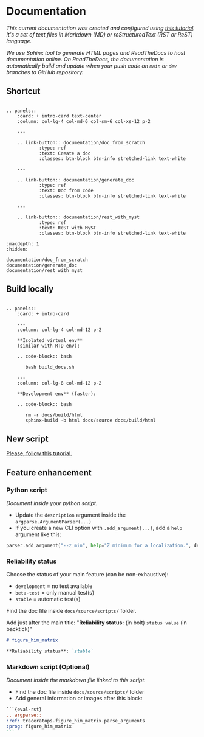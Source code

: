 # Documentation

*This current documentation was created and configured using [this tutorial](documentation/doc_from_scratch.md). It's a set of text files in Markdown (MD) or reStructuredText (RST or ReST) language.*

*We use Sphinx tool to generate HTML pages and ReadTheDocs to host documentation online. On ReadTheDocs, the documentation is automatically build and update when your push code on `main` or `dev` branches to GitHub repository.*

## Shortcut

```{eval-rst}

.. panels::
    :card: + intro-card text-center
    :column: col-lg-4 col-md-6 col-sm-6 col-xs-12 p-2

    ---

    .. link-button:: documentation/doc_from_scratch
            :type: ref
            :text: Create a doc
            :classes: btn-block btn-info stretched-link text-white

    ---

    .. link-button:: documentation/generate_doc
            :type: ref
            :text: Doc from code
            :classes: btn-block btn-info stretched-link text-white

    ---

    .. link-button:: documentation/rest_with_myst
            :type: ref
            :text: ReST with MyST
            :classes: btn-block btn-info stretched-link text-white
```


```{toctree}
:maxdepth: 1
:hidden:

documentation/doc_from_scratch
documentation/generate_doc
documentation/rest_with_myst
```


## Build locally


```{eval-rst}

.. panels::
    :card: + intro-card

    ---
    :column: col-lg-4 col-md-12 p-2

    **Isolated virtual env**
    (similar with RTD env):

    .. code-block:: bash

       bash build_docs.sh

    ---
    :column: col-lg-8 col-md-12 p-2

    **Development env** (faster):

    .. code-block:: bash

       rm -r docs/build/html
       sphinx-build -b html docs/source docs/build/html

```

## New script

[Please, follow this tutorial.](documentation/generate_doc.md#from-argumentparser)

## Feature enhancement

### Python script

*Document inside your python script.*

- Update the `description` argument inside the `argparse.ArgumentParser(...)`
- If you create a new CLI option with `.add_argument(...)`, add a `help` argument like this:
```python
parser.add_argument("--z_min", help="Z minimum for a localization.", default=0, type=float)
```

### Reliability status

Choose the status of your main feature (can be non-exhaustive):
- `development` = no test available
- `beta-test` = only manual test(s)
- `stable` = automatic test(s)

Find the doc file inside `docs/source/scripts/` folder.

Add just after the main title: "**Reliability status:** (in bolt) `status value` (in backtick)"
```markdown
# figure_him_matrix

**Reliability status**: `stable`
```

### Markdown script (Optional)

*Document inside the markdown file linked to this script.*

- Find the doc file inside `docs/source/scripts/` folder
- Add general information or images after this block:
````rst
```{eval-rst}
.. argparse::
:ref: traceratops.figure_him_matrix.parse_arguments
:prog: figure_him_matrix
```
````

